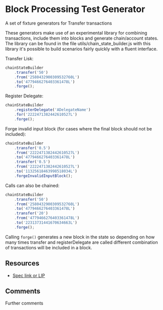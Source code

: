# Block Processing Test Generator

A set of fixture generators for Transfer transactions

These generators make use of an experimental library for combining transactions, include them into blocks and generate chain/account states.
The library can be found in the file utils/chain_state_builder.js with this library it's possible to build scenarios fairly quickly with a fluent interface.

Transfer Lisk:

```javascript
chainStateBuilder
	.transfer('50')
	.from('2580432900309532760L')
	.to('4779466276403361478L')
	.forge();
```

Register Delegate:

```javascript
chainStateBuilder
	.registerDelegate('ADelegateName')
	.for('2222471382442610527L')
	.forge();
```

Forge invalid input block (for cases where the final block should not be included):

```javascript
chainStateBuilder
	.transfer('0.5')
	.from('2222471382442610527L')
	.to('4779466276403361478L')
	.transfer('0.5')
	.from('2222471382442610527L')
	.to('11325618463998518034L')
	.forgeInvalidInputBlock();
```

Calls can also be chained:

```javascript
chainStateBuilder
	.transfer('50')
	.from('2580432900309532760L')
	.to('4779466276403361478L')
	.transfer('20')
	.from('4779466276403361478L')
	.to('22313731441670634663L')
	.forge();
```

Calling `forge()` generates a new block in the state so depending on how many times transfer and registerDelegate are called different combination of transactions will be included in a block.

## Resources

- [Spec link or LIP]()

## Comments

Further comments
